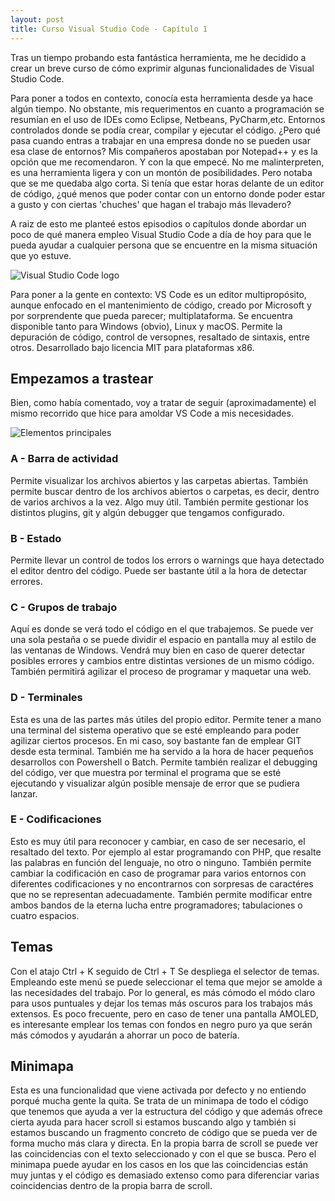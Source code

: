 ```yaml
---
layout: post
title: Curso Visual Studio Code - Capítulo 1
---
```


Tras un tiempo probando esta fantástica herramienta, me he decidido a crear un breve curso de cómo exprimir algunas funcionalidades de Visual Studio Code.

Para poner a todos en contexto, conocía esta herramienta desde ya hace algún tiempo. No obstante, mis requerimentos en cuanto a programación se resumían en el uso de IDEs como Eclipse, Netbeans, PyCharm,etc. Entornos controlados donde se podía crear, compilar y ejecutar el código. ¿Pero qué pasa cuando entras a trabajar en una empresa donde no se pueden usar esa clase de entornos? Mis compañeros apostaban por Notepad++ y es la opción que me recomendaron. Y con la que empecé. No me malinterpreten, es una herramienta ligera y con un montón de posibilidades. Pero notaba que se me quedaba algo corta. Si tenía que estar horas delante de un editor de código, ¿qué menos que poder contar con un entorno donde poder estar a gusto y con ciertas 'chuches' que hagan el trabajo más llevadero?

A raiz de esto me planteé estos episodios o capítulos donde abordar un poco de qué manera empleo Visual Studio Code a día de hoy para que le pueda ayudar a cualquier persona que se encuentre en la misma situación que yo estuve.

![Visual Studio Code logo](https://www.linuxadictos.com/wp-content/uploads/visualstudio_code-card.png)

Para poner a la gente en contexto:
VS Code es un editor multipropósito, aunque enfocado en el mantenimiento de código, creado por Microsoft y por sorprendente que pueda parecer; multiplataforma. Se encuentra disponible tanto para Windows (obvio), Linux y macOS. Permite la depuración de código, control de versopnes, resaltado de sintaxis, entre otros. Desarrollado bajo licencia MIT para plataformas x86.

## Empezamos a trastear
Bien, como había comentado, voy a tratar de seguir (aproximadamente) el mismo recorrido que hice para amoldar VS Code a mis necesidades.

![Elementos principales](https://code.visualstudio.com/assets/docs/getstarted/userinterface/hero.png)

### A - Barra de actividad
Permite visualizar los archivos abiertos y las carpetas abiertas. También permite buscar dentro de los archivos abiertos o carpetas, es decir, dentro de varios archivos a la vez. Algo muy útil. También permite gestionar los distintos plugins, git y algún debugger que tengamos configurado.

### B - Estado
Permite llevar un control de todos los errors o warnings que haya detectado el editor dentro del código. Puede ser bastante útil a la hora de detectar errores.

### C - Grupos de trabajo
Aquí es donde se verá todo el código en el que trabajemos. Se puede ver una sola pestaña o se puede dividir el espacio en pantalla muy al estilo de las ventanas de Windows. Vendrá muy bien en caso de querer detectar posibles errores y cambios entre distintas versiones de un mismo código. También permitirá agilizar el proceso de programar y maquetar una web.

### D - Terminales
Esta es una de las partes más útiles del propio editor. Permite tener a mano una terminal del sistema operativo que se esté empleando para poder agilizar ciertos procesos. En mi caso, soy bastante fan de emplear GIT desde esta terminal. También me ha servido a la hora de hacer pequeños desarrollos con Powershell o Batch.
Permite también realizar el debugging del código, ver que muestra por terminal el programa que se esté ejecutando y visualizar algún posible mensaje de error que se pudiera lanzar.

### E - Codificaciones
Esto es muy útil para reconocer y cambiar, en caso de ser necesario, el resaltado del texto. Por ejemplo al estar programando con PHP, que resalte las palabras en función del lenguaje, no otro o ninguno. También permite cambiar la codificación en caso de programar para varios entornos con diferentes codificaciones y no encontrarnos con sorpresas de caractéres que no se representan adecuadamente.
También permite modificar entre ambos bandos de la eterna lucha entre programadores; tabulaciones o cuatro espacios.

## Temas
Con el atajo Ctrl + K seguido de Ctrl + T Se despliega el selector de temas. Empleando este menú se puede seleccionar el tema que mejor se amolde a las necesidades del trabajo. Por lo general, es más cómodo el módo claro para usos puntuales y dejar los temas más oscuros para los trabajos más extensos. Es poco frecuente, pero en caso de tener una pantalla AMOLED, es interesante emplear los temas con fondos en negro puro ya que serán más cómodos y ayudarán a ahorrar un poco de batería.

## Minimapa
Esta es una funcionalidad que viene activada por defecto y no entiendo porqué mucha gente la quita. Se trata de un minimapa de todo el código que tenemos que ayuda a ver la estructura del código y que además ofrece cierta ayuda para hacer scroll si estamos buscando algo y también si estamos buscando un fragmento concreto de código que se pueda ver de forma mucho más clara y directa.
En la propia barra de scroll se puede ver las coincidencias con el texto seleccionado y con el que se busca. Pero el minimapa puede ayudar en los casos en los que las coincidencias están muy juntas y el código es demasiado extenso como para diferenciar varias coincidencias dentro de la propia barra de scroll.
